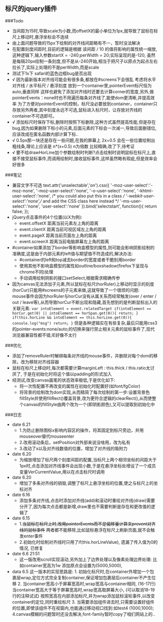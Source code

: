 ## 标尺的jquery插件

###Todo
  * 当间距为15时,导致scale为小数,而offsetX的最小单位为1px,就导致了鼠标在标尺上移动时,悬浮坐标会不连续
  * 由上面问题导致的15px下绘制的对齐线间距略有不一，暂时没法解决
  * 在配置刻度间距时,目前的逻辑是根据 该间距 / 10 的值将影响的属性统一缩放,这种逻辑下,输入参数startX = -240;perWidth = 20;实际呈现的是-120, 虽然是每隔20px绘制一条刻度,但不是从-240开始,相当于把尺子以原点为起点左右拉长了,实际上处理的不是perWidth,而是scale
  * 测试下1x下 safari的蓝色边框bug是否出现
  * √ 因为最新版本对齐线可能会有很多条,都放在#screens下会很乱
    考虑将水平对齐线 / 水平标尺 / 悬浮刻度 放到一个container里,pointerEvent标尺恒为auto,垂直同样
    这样也避免了添加对齐线时还要去计算corner的宽度,另外,做pointerEvents：none时也不用遍历每条对齐线了,能使dom更清晰,并提高效率
    为了方便对pointerEvent的控制，标尺没必要放到container，container只存放另外两者,其中刻度永远不可选,鼠标进入标尺时，让存放对齐线的container不可选即可。
  * √ 添加标尺时保存下标,删除时按照下标删除,这种方式虽然提高性能,但是存在bug,因为如果删除下标小的元素,后面元素的下标会一次减一,导致后面删错位,应该改成在匿名函数内部计算下标..
  * √ 0.5px那一块还是存在一些问题,在我的屏幕上 2x+0.5 会在一些位置绘制出粗线条,理论上应该是 n*(x+0.5) n为倍数 比较精确,改了下,待考证
  * √ 要不给drawHorLine加个参数绘制时判断?点击绘制时说明鼠标在标尺上,直接不接受鼠标事件,而调用绘制时,接收鼠标事件,这样虽然略有瑕疵,但是效率会好很多

###笔记
  * 兼容文字不可选 text.attr('unselectable','on').css({
            '-moz-user-select':'-moz-none',
            '-moz-user-select':'none',
            '-o-user-select':'none',
            '-khtml-user-select':'none', /* you could also put this in a class */
            '-webkit-user-select':'none',/* and add the CSS class here instead */
            '-ms-user-select':'none',
            'user-select':'none'
          }).bind('selectstart', function(){ return false; });
  * jQuery点击事件的4个位置(以X为例):
    * event.offsetX  距离当前元素左上角的距离
    * event.clientX  距离当前可视区域左上角的距离
    * event.pageX    距离当前页面左上角的距离
    * event.screenX  距离当前电脑屏幕左上角的距离
  * #container如果添加了border等影响盒模型的属性,则可能会影响阴影绘制的准确度,这是由于内部元素的left值与期望值不符造成的,解决办法:
    * #container的left和top减去border的宽度或者干脆别用border
    * 使用其他不影响盒模型的属性如outline/boxshadow(firefox下呈现与chrome不同)处理
    * 手动调用绘制阴影的接口setSelect,根据需求精确传参
  * 因为canvas无法添加子元素,所以鼠标在标尺(horRuler)上移动时显示的刻度(horCur)只能用#screens的子元素来做,这就导致了一个很烦的问题:<br/>
    mouse事件会因为horRuler与horCur没有从属关系而经常触发(over / enter / out / leave等),从而导致horCur不断出现和隐藏,首先想到的是判断鼠标出入的关联元素:
          ````
          var intoElement = event.relatedTarget
          if(intoElement == horCur.get(0)
             || intoElement == horSpan.get(0)){
            return;
          }
          if(this.horLine && intoElement == this.horLine.get(0)){
            console.log("msg")
            return;
          }
          ````
    但是各种逻辑实在有些复杂,最后只能用css3的pointer-events:none/auto;的切换来强行禁止相关元素的鼠标事件了,现代浏览器兼容性都不错,IE好像不太行

###优化
  * 添加了removeRuler时解绑每条对齐线的mouse事件，并删除对每个dom的移除，改为移除对齐线容器
  * 鼠标在标尺上移动时,每次都需要计算marginLeft : this.thick / this.ratio太讨厌了, 于是在初始化时将这个值以padding的形式加入
  * 经测试,改变canvas画笔的状态效率极低,于是优化如下:
    * 将一次性配置不再改变的属性在初始化时配置好(如font/fgColor)
    * 将背景的绘制改为dom实现,从而精简了每次绘制的第一步:设置背景色fillStyle并使用fillRect()覆盖背景,改为更符合逻辑的clearRect(),从而使整个canvas的fillStyle由两个改为一个(即阴影颜色),又可以提取到初始化中


###日志
  * date 6.21
    * 1.为防止删除图标x影响内容区的操作，将其固定到标尺旁边，并用mouseover替代mouseenter
    * 2.改用滚动条后，setPosition对外部来说没啥用，改为私有
    * 3.改动了x以及对齐线数值的位置，增加了对齐线的吸附力
  * date 6.20
    * 为缩放增加了标尺两个刻度间距的配置,当标尺上两个相邻坐标的间距大于1px时,点击添加对齐线事件会出现小数,于是在悬浮坐标处增设了一个成员变量VerCurrentValue,用以在点击标尺时调用
  * date 6.20
    * 增加了多条对齐线的销毁,调整了标尺上悬浮坐标的位置,使之与标尺上的坐标对齐
  * date 6.16
    * 添加多条对齐线,点击时添加对齐线(add)和滚动时重绘对齐线(draw)需要分开了,因为每次点击都是新增,draw里也不需要判断是存在和更改值的逻辑了
  * date 6.15
    * 1.~~当鼠标在标尺上时,改用pointerEvents而不是偏移量计算来prevent对齐线的鼠标事件~~
      两者都不能移除,比如鼠标悬浮在标尺上刷新页面,就不会触发enter事件
    * 2.初始化时绘制对齐线时只用了if(this.horLineValue), 遗漏了传入值为0的情况, 已修复
  * date 6.6 21:51
    * 这一版改用scroll实现滚动,另外加上了边界处理以及像素处理边界处理: 比如container宽高为1w 添加原点会设置为(5000,5000),
  * data 6.5 这一版本的实现思路是: 
        1. 初始化标尺时,在container外增加一个包裹层wrap,定位方式完全复制container,保证增加包裹层后container不产生位移
        2. 当container宽高小于屏幕宽高时,wrap宽高与container相同, (16-17行)
           当container宽高大于等于屏幕宽高时,wrap宽高取屏幕大小, (可以取消18-19行的注释试试)
           按照宽高在内部添加标尺,并为wrap添加鼠标滚轮事件,以改变container的定位,同时重绘标尺
        3. 当需要添加组件进去时,只需要设置好组件的位置,即使该组件不在视窗内,也能通过移动视口找到:如test4 (1000,1000);
        4.canvas模糊的问题暂时还没去解决,font-family暂时copy了咱们网站上的..
